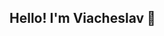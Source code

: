 ## Hello! I'm Viacheslav 👋

<!--
**Viacheslav-Rovenskiy/Viacheslav-Rovenskiy** is a ✨ _special_ ✨ repository because its `README.md` (this file) appears on your GitHub profile.

Занимаюсь Data Science и разработкой приложений на Python
- 🔭 I’m currently working on ...
- 🌱 I’m currently learning ...
- 👯 Открыт к сотрудничеству
- 📫 Для связи со мной: ![Telegram](https://img.shields.io/badge/Telegram-2CA5E0?style=for-the-badge&logo=telegram&logoColor=white) https://t.me/Viacheslav_R04
